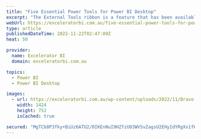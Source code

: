 ```yaml
---
title: "Five Essential Power Tools for Power BI Desktop"
excerpt: "The External Tools ribbon is a feature that has been available in Power BI Desktop since the July 2020 release.  This feature should be considered essential to anyone who is regularly working in the Power BI space.    In this article I recommend my top five External Tools, that I [...]Read More »"
webUrl: https://exceleratorbi.com.au/five-essential-power-tools-for-power-bi-desktop/
type: article
publishedDateTime: 2022-11-22T02:47:09Z
heat: 50

provider:
  name: Excelerator BI
  domain: exceleratorbi.com.au

topics:
  - Power BI
  - Power BI Desktop

images:
  - url: https://exceleratorbi.com.au/wp-content/uploads/2022/11/Bravo-DAX-Formatter.gif
    width: 1424
    height: 752
    isCached: true

secured: "MgTCb8P3fky+BiUz6ATU2/0IKEnNuI9HZfzUO3WVSvZagsU2EHyIdYRgXx1fKefPDWu2rK5wK9a7SBZFxZxwd2cTKSFFUXl4MLRDElFTMgOgzEMW+//p7RPvndrUGjtViD6fp2rf5rlAH43EdcKBKGC0NnSanRVayRiRgytQKTnR13henfSSjoPnpg/IncEBztLWop6fiCuC+jEtHAaSOkYC5Z9T5f4KFA281nJy5Usn7poYPGmAS+3GuXF0aButvQjlltYZFb+JjpbU5uZ3Gue731nOCRbGkTnlZAx1/ChmMMwrUEmb8h+bwj9sCQyLoPR2d5uwlLcJf3Z/XwIO7eUlEkSrcIVbcV32/fozqcY=;q7tQtHZz6HgTzvg4b8rKrg=="
---
```


